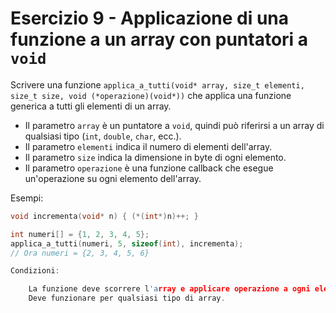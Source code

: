 # Esercizio 9 - Applicazione di una funzione a un array con puntatori a `void`

Scrivere una funzione `applica_a_tutti(void* array, size_t elementi, size_t size, void (*operazione)(void*))` che applica una funzione generica a tutti gli elementi di un array.

- Il parametro `array` è un puntatore a `void`, quindi può riferirsi a un array di qualsiasi tipo (`int`, `double`, `char`, ecc.).
- Il parametro `elementi` indica il numero di elementi dell'array.
- Il parametro `size` indica la dimensione in byte di ogni elemento.
- Il parametro `operazione` è una funzione callback che esegue un'operazione su ogni elemento dell'array.

Esempi:
```c
void incrementa(void* n) { (*(int*)n)++; }

int numeri[] = {1, 2, 3, 4, 5};
applica_a_tutti(numeri, 5, sizeof(int), incrementa);  
// Ora numeri = {2, 3, 4, 5, 6}

Condizioni:

    La funzione deve scorrere l'array e applicare operazione a ogni elemento.
    Deve funzionare per qualsiasi tipo di array.